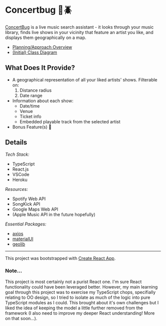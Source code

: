 # Concertbug :microphone::beetle:

[ConcertBug](https://concertbug.herokuapp.com) is a live music search assistant - it looks through your music library, finds live shows in your vicinity that feature an artist you like, and displays them geographically on a map.

- [Planning/Approach Overview](https://docs.google.com/document/d/1LQvc6JSZblEMstAgsUkg_fFnjt5LMhc5YHWmB8zfad0/edit?usp=sharing)
- [(Initial) Class Diagram](https://github.com/tzarick/concertbug/blob/master/design/concertbug-v2-class-diagram1.jpg)

## What Does It Provide?

- A geographical representation of all your liked artists' shows. Filterable on:
  1. Distance radius
  2. Date range
- Information about each show:
  - Date/time
  - Venue
  - Ticket info
  - Embedded playable track from the selected artist
- Bonus Feature(s) :cowboy_hat_face:

## Details

_Tech Stack:_

- TypeScript
- React.js
- VSCode
- Heroku

_Resources:_

- Spotify Web API
- SongKick API
- Google Maps Web API
- (Apple Music API in the future hopefully)

_Essential Packages:_

- [axios](https://github.com/axios/axios)
- [materialUI](https://material-ui.com/)
- [geolib](https://github.com/manuelbieh/geolib)

---

This project was bootstrapped with [Create React App](https://github.com/facebook/create-react-app).

### Note...

This project is most certainly not a purist React one. I'm sure React functionality could have been leveraged better. However, my main learning goal through this project was to exercise my TypeScript chops, specifially relating to OO design, so I tried to isolate as much of the logic into pure TypeScript modules as I could. This brought about it's own challenges but I liked the idea of keeping the model a little further removed from the framework (I also need to improve my deeper React understanding! More on that soon...).
